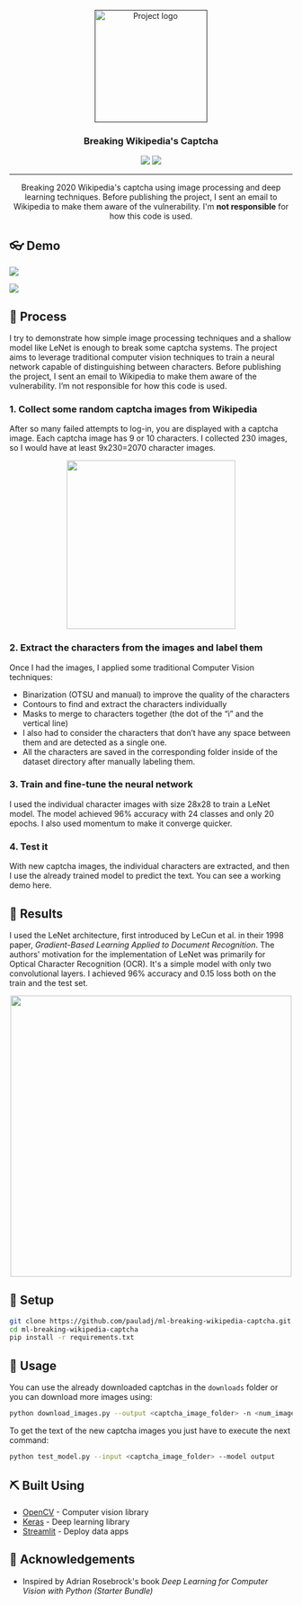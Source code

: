 <p align="center">
  <a href="" rel="noopener">
 <img width=200px height=200px src="img/logo.jpg" alt="Project logo"></a>
</p>
<h3 align="center">Breaking Wikipedia's Captcha</h3>

<div align="center">
    <img src="https://img.shields.io/badge/python-v3.7.9-blue" />
    <img src="https://img.shields.io/badge/license-MIT-green" />
</div>

---

<p align="center"> Breaking 2020 Wikipedia's captcha using image processing and deep learning techniques. Before publishing the project, I sent an email to Wikipedia to make them aware of the vulnerability. I'm <b>not responsible</b> for how this code is used.
    <br> 
</p>

## 👓 Demo

<a href="https://breaking-wikipedia-captcha.herokuapp.com/"><img src="https://img.shields.io/badge/Heroku-Open Web App-red?logo=heroku" /></a>

<img src="img/breaking-wikipedia-captcha.gif" />

## 🎢 Process

I try to demonstrate how simple image processing techniques and a shallow model like LeNet is enough to break some captcha systems. The project aims to leverage traditional computer vision techniques to train a neural network capable of distinguishing between characters. Before publishing the project, I sent an email to Wikipedia to make them aware of the vulnerability. I’m not responsible for how this code is used.

### 1. **Collect** some random captcha images from Wikipedia
After so many failed attempts to log-in, you are displayed with a captcha image. Each captcha image has 9 or 10 characters. I collected 230 images, so I would have at least 9x230=2070 character images.

<div align="center">
<img src="img/wikipedia-captcha.jpg" width="300" />
</div>

### 2. **Extract** the characters from the images and label them
Once I had the images, I applied some traditional Computer Vision techniques:

- Binarization (OTSU and manual) to improve the quality of the characters
- Contours to find and extract the characters individually
- Masks to merge to characters together (the dot of the “i” and the vertical line)
- I also had to consider the characters that don’t have any space between them and are detected as a single one.
- All the characters are saved in the corresponding folder inside of the dataset directory after manually labeling them.

### 3. **Train** and fine-tune the neural network
I used the individual character images with size 28x28 to train a LeNet model. The model achieved 96% accuracy with 24 classes and only 20 epochs. I also used momentum to make it converge quicker.

### 4. **Test** it
With new captcha images, the individual characters are extracted, and then I use the already trained model to predict the text. You can see a working demo here.

## 📄 Results

I used the LeNet architecture, first introduced by LeCun et al. in their 1998 paper, *Gradient-Based Learning Applied to Document Recognition*. The authors' motivation for the implementation of LeNet was primarily for Optical Character Recognition (OCR). It's a simple model with only two convolutional layers. I achieved 96% accuracy and 0.15 loss both on the train and the test set.

<div align="center">
<img width="500" src="output/results.png" />
</div>


## 🔧 Setup 
```bash
git clone https://github.com/pauladj/ml-breaking-wikipedia-captcha.git
cd ml-breaking-wikipedia-captcha
pip install -r requirements.txt
```


## 🎈 Usage 
You can use the already downloaded captchas in the `downloads` folder or you can download more images using:

```bash
python download_images.py --output <captcha_image_folder> -n <num_images_to_download>
```

To get the text of the new captcha images you just have to execute the next command:

```bash
python test_model.py --input <captcha_image_folder> --model output
```

## ⛏️ Built Using 
- [OpenCV](https://opencv.org/) - Computer vision library
- [Keras](https://keras.io/) - Deep learning library
- [Streamlit](https://www.streamlit.io/) - Deploy data apps

## 🎉 Acknowledgements 
- Inspired by Adrian Rosebrock's book *Deep Learning for Computer Vision with Python (Starter Bundle)*
